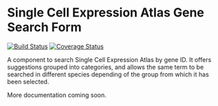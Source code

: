 # Single Cell Expression Atlas Gene Search Form

[![Build Status](https://travis-ci.org/ebi-gene-expression-group/scxa-gene-search-form.svg?branch=master)](https://travis-ci.org/ebi-gene-expression-group/scxa-gene-search-form) [![Coverage Status](https://coveralls.io/repos/github/ebi-gene-expression-group/scxa-gene-search-form/badge.svg?branch=master)](https://coveralls.io/github/ebi-gene-expression-group/scxa-gene-search-form?branch=master)

A component to search Single Cell Expression Atlas by gene ID. It offers suggestions grouped into categories, and
allows the same term to be searched in different species depending of the group from which it has been selected.

More documentation coming soon.
